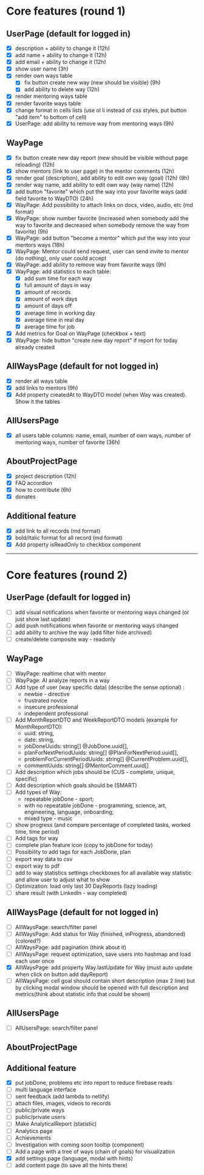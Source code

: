 # Core features (round 1)

## UserPage (default for logged in)
- [x] description + ability to change it (12h)
- [x] add name + ability to change it (12h)
- [x] add email + ability to change it (12h)
- [x] show user name (3h)
- [x] render own ways table
  - [x] fix button create new way (new should be visible) (9h)
  - [x] add ability to delete way (12h)
- [x] render mentoring ways table
- [x] render favorite ways table
- [x] change format in cells lists (use ol li instead of css styles, put button "add item" to bottom of cell)
- [x] UserPage: add ability to remove way from mentoring ways (9h)

## WayPage
- [x] fix button create new day report (new should be visible without page reloading) (12h)
- [x] show mentors (link to user page) in the mentor comments (12h)
- [x] render goal (description), add ability to edit own way (goal) (12h) (9h)
- [x] render way name, add ability to edit own way (way name) (12h)
- [x] add button "favorite" which put the way into your favorite ways (add field favorite to WayDTO) (24h)
- [x] WayPage: Add possibility to attach links on docs, video, audio, etc (md format)
- [x] WayPage: show number favorite (increased when somebody add the way to favorite and decreased when somebody remove the way from favorite) (9h)
- [x] WayPage: add button "become a mentor" which put the way into your mentors ways (18h)
- [x] WayPage: Mentor could send request, user can send invite to mentor (do nothing), only user could accept 
- [x] WayPage: add ability to remove way from favorite ways (9h)
- [x] WayPage: add statistics to each table:
  - [x] add sum time for each way
  - [x] full amount of days in way
  - [x] amount of records
  - [x] amount of work days
  - [x] amount of days off
  - [x] average time in working day
  - [x] average time in real day
  - [x] average time for job
- [x] Add metrics for Goal on WayPage (checkbox + text)
- [x] WayPage: hide button "create new day report" if report for today already created

## AllWaysPage (default for not logged in)
- [x] render all ways table
- [x] add links to mentors (9h)
- [x] Add property createdAt to WayDTO model (when Way was created). Show it the tables 

## AllUsersPage
- [x] all users table columns: name, email, number of own ways, number of mentoring ways, number of favorite (36h) 

## AboutProjectPage
- [x] project description (12h)
- [x] FAQ accordion
- [x] how to contribute (6h)
- [x] donates

## Additional feature
- [x] add link to all records (md format)
- [x] bold/italic format for all record (md format)
- [x] Add property isReadOnly to checkbox component

---

# Core features (round 2)

## UserPage (default for logged in)
- [ ] add visual notifications when favorite or mentoring ways changed (or just show last update)
- [ ] add push notifications when favorite or mentoring ways changed
- [ ] add ability to archive the way (add filter hide archived)
- [ ] create/delete composite way - readonly

## WayPage
- [ ] WayPage: realtime chat with mentor
- [ ] WayPage: AI analyze reports in a way
- [ ] Add type of user (way specific data) (describe the sense optional) :
  * newbie - directive
  * frustrated novice
  * insecure professional
  * independent professional
- [ ] Add MonthReportDTO and WeekReportDTO models (example for MonthReportDTO): 
    * uuid: string,
    * date: string,
    * jobDoneUuids: string[] @JobDone.uuid[],
    * planForNextPeriodUuids: string[] @PlanForNextPeriod.uuid[],
    * problemForCurrentPeriodUuids: string[] @CurrentProblem.uuid[],
    * commentUuids: string[] @MentorComment.uuid[]
- [ ] Add description which jobs should be (CUS - complete, unique, specific)
- [ ] Add description which goals should be (SMART)
- [ ] Add types of Way:
  * repeatable jobDone - sport;
  * with no repeatable jobDone - programming, science, art, engineering, language, onboarding;
  * mixed type - music
- [ ] show progress (and compare percentage of completed tasks, worked time, time period)
- [ ] Add tags for way
- [ ] complete plan feature icon (copy to jobDone for today)
- [ ] Possibility to add tags for each JobDone, plan
- [ ] export way data to csv
- [ ] export way to pdf
- [ ] add to way statistics settings checkboxes for all available way statistic and allow user to adjust what to show
- [ ] Optimization: load only last 30 DayReports (lazy loading) 
- [ ] share result (with LinkedIn - way completed)

## AllWaysPage (default for not logged in)
- [ ] AllWaysPage: search/filter panel
- [ ] AllWaysPage: Add status for Way (finished, inProgress, abandoned) (colored?)
- [ ] AllWaysPage: add pagination (think about it)
- [ ] AllWaysPage: request optimization, save users into hashmap and load each user once
- [x] AllWaysPage: add property Way.lastUpdate for Way (must auto update when click on button add dayReport)
- [ ] AllWaysPage: cell goal should contain short description (max 2 line) but by clicking modal window should be opened with full description and metrics(think about statistic info that could be shown)

## AllUsersPage
- [ ] AllUsersPage: search/filter panel

## AboutProjectPage

## Additional feature
- [x] put jobDone, problems etc into report to reduce firebase reads
- [ ] multi language interface 
- [ ] sent feedback (add lambda to netlify)
- [ ] attach files, images, videos to records
- [ ] public/private ways
- [ ] public/private users
- [ ] Make AnalyticalReport (statistic)
- [ ] Analytics page
- [ ] Achievements
- [ ] Investigation with coming soon tooltip (component)
- [ ] Add a page with a tree of ways (chain of goals) for visualization
- [x] add settings page (language, modal with hints)
- [ ] add content page (to save all the hints there)
